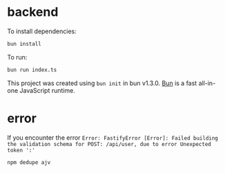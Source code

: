 # backend

To install dependencies:

```bash
bun install
```

To run:

```bash
bun run index.ts
```

This project was created using `bun init` in bun v1.3.0. [Bun](https://bun.com) is a fast all-in-one JavaScript runtime.

# error

If you encounter the error `Error: FastifyError [Error]: Failed building the validation schema for POST: /api/user, due to error Unexpected token ':'`

```bash
npm dedupe ajv
```
